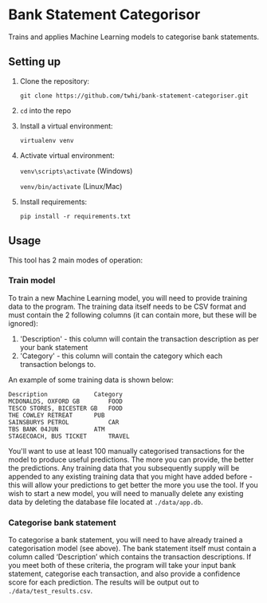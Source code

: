 # Bank Statement Categorisor
Trains and applies Machine Learning models to categorise bank statements.

## Setting up
1. Clone the repository: 

   `git clone https://github.com/twhi/bank-statement-categoriser.git`
   
2. `cd` into the repo
3. Install a virtual environment:

   `virtualenv venv`

4. Activate virtual environment:
   
   `venv\scripts\activate` (Windows) 
   
   `venv/bin/activate` (Linux/Mac)

5. Install requirements:

   `pip install -r requirements.txt`
   
## Usage
This tool has 2 main modes of operation:
### Train model
To train a new Machine Learning model, you will need to provide training data to the program. The training data itself needs to be CSV format and must contain the 2 following columns (it can contain more, but these will be ignored):
1. 'Description' - this column will contain the transaction description as per your bank statement
2. 'Category' - this column will contain the category which each transaction belongs to.

An example of some training data is shown below:

```
Description		        Category
MCDONALDS, OXFORD GB		FOOD
TESCO STORES, BICESTER GB	FOOD
THE COWLEY RETREAT		PUB
SAINSBURYS PETROL	        CAR
TBS BANK 04JUN			ATM
STAGECOACH, BUS TICKET		TRAVEL
```

You'll want to use at least 100 manually categorised transactions for the model to produce useful predictions. The more you can provide, the better the predictions. Any training data that you subsequently supply will be appended to any existing training data that you might have added before - this will allow your predictions to get better the more you use the tool. If you wish to start a new model, you will need to manually delete any existing data by deleting the database file located at `./data/app.db`.

### Categorise bank statement
To categorise a bank statement, you will need to have already trained a categorisation model (see above). The bank statement itself must contain a column called ‘Description’ which contains the transaction descriptions. If you meet both of these criteria, the program will take your input bank statement, categorise each transaction, and also provide a confidence score for each prediction. The results will be output out to `./data/test_results.csv`.


